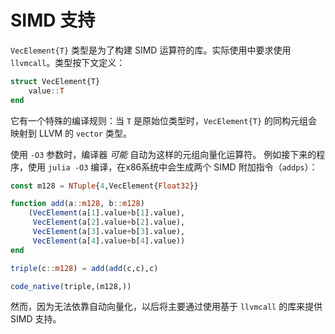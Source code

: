# SIMD 支持

`VecElement{T}` 类型是为了构建 SIMD 运算符的库。实际使用中要求使用 `llvmcall`。类型按下文定义：

```julia
struct VecElement{T}
    value::T
end
```

它有一个特殊的编译规则：当 `T` 是原始位类型时，`VecElement{T}` 的同构元组会映射到 LLVM 的 `vector` 类型。

使用 `-O3` 参数时，编译器 *可能* 自动为这样的元组向量化运算符。
例如接下来的程序，使用 `julia -O3` 编译，在x86系统中会生成两个 SIMD 附加指令（`addps`）：

```julia
const m128 = NTuple{4,VecElement{Float32}}

function add(a::m128, b::m128)
    (VecElement(a[1].value+b[1].value),
     VecElement(a[2].value+b[2].value),
     VecElement(a[3].value+b[3].value),
     VecElement(a[4].value+b[4].value))
end

triple(c::m128) = add(add(c,c),c)

code_native(triple,(m128,))
```

然而，因为无法依靠自动向量化，以后将主要通过使用基于 `llvmcall` 的库来提供 SIMD 支持。
